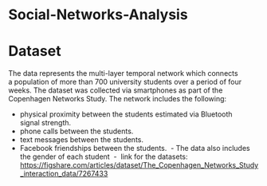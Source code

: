 # Social-Networks-Analysis

# Dataset
The data represents the multi-layer temporal network which connects a population of more than 700 university students over a period of four weeks. The dataset was collected via smartphones as part of the Copenhagen Networks Study. The network includes the following:

- physical proximity between the students estimated via Bluetooth signal strength.
- phone calls between the students.
- text messages between the students.
- Facebook friendships between the students.
 - The data also includes the gender of each student
 - 
 link for the datasets: https://figshare.com/articles/dataset/The_Copenhagen_Networks_Study_interaction_data/7267433

